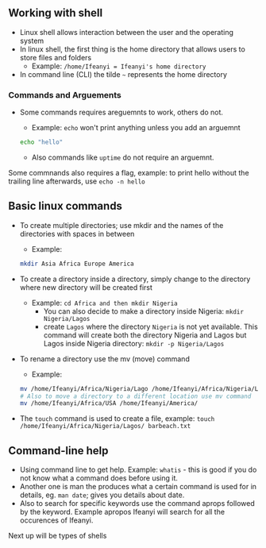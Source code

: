 <h2>Working with shell</h2>

* Linux shell allows interaction between the user and the operating system
* In linux shell, the first thing is the home directory that allows users to store files and folders
  - Example: `/home/Ifeanyi = Ifeanyi's home directory`
 * In command line (CLI) the tilde `~` represents the home directory


 <h3>Commands and Arguements</h3>

 * Some commands requires areguemnts to work, others do not.
   - Example: `echo` won't print anything unless you add an arguemnt
 
   ```bash
   echo "hello" 

   ``` 
   
   - Also commands like `uptime` do not require an arguemnt.

 Some commnands also requires a flag, example: to print hello without the trailing line afterwards, use `echo -n hello`


 <h2>Basic linux commands</h2>

* To create multiple directories; use mkdir and the names of the directories with spaces in between
  - Example: 

  ```bash
  mkdir Asia Africa Europe America
  ```

* To create a directory inside a directory, simply change to the directory where new directory will be created first
  - Example: `cd Africa and then mkdir Nigeria`
    * You can also decide to make a directory inside Nigeria: `mkdir Nigeria/Lagos`
    * create `Lagos` where the directory `Nigeria` is not yet available. This command will create both the directory Nigeria and Lagos but Lagos inside Nigeria directory: `mkdir -p Nigeria/Lagos`
* To rename a directory use the mv (move) command
  - Example: 

   ```bash
   mv /home/Ifeanyi/Africa/Nigeria/Lago /home/Ifeanyi/Africa/Nigeria/Lagos
   # Also to move a directory to a different location use mv command
   mv /home/Ifeanyi/Africa/USA /home/Ifeanyi/America/
   ```

 * The `touch` command is used to create a file, example: `touch /home/Ifeanyi/Africa/Nigeria/Lagos/ barbeach.txt`


 <h2>Command-line help</h2>

* Using command line to get help. Example: `whatis` - this is good if you do not know what a command does before using it.
* Another one is man the produces what a certain command is used for in details, eg. `man date`; gives you details about date.
* Also to search for specific keywords use the command aprops followed by the keyword. Example apropos Ifeanyi will search for all the occurences of Ifeanyi.

Next up will be types of shells

